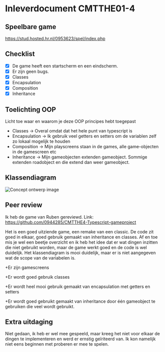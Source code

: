 # Inleverdocument CMTTHE01-4

## Speelbare game

https://stud.hosted.hr.nl/0953623/spel/index.php

## Checklist

- [x] De game heeft een startscherm en een eindscherm.
- [x] Er zijn geen bugs.
- [x] Classes
- [x] Encapsulation
- [x] Composition
- [x] Inheritance

## Toelichting OOP 

Licht toe waar en waarom je deze OOP principes hebt toegepast

- Classes -> Overal omdat dat het hele punt van typescript is
- Encapsulation -> Ik gebruik veel getters en setters om de variablen zelf zo lokaal mogelijk te houden
- Composition -> Mijn playscreens staan in de games, alle game-objecten in de gamescreen etc
- Inheritance -> Mijn gameobjecten extenden gameobject. Sommige extenden roadobject en die extend dan weer gameobject.

## Klassendiagram

![Concept ontwerp image](https://stud.hosted.hr.nl/0953623/wp-content/uploads/2018/05/ClassDiagram-GamePR4.png)

## Peer review

Ik heb de game van Ruben gereviewd. Link: https://github.com/0944285/CMTTHE4-Typescript-gameproject

Het is een goed uitziende game, een remake van een classic. De code zit goed in elkaar, goed gebruik gemaakt van inheritance en classes. Af en toe mis je wel een beetje overzicht en ik heb het idee dat er wat dingen inzitten die niet gebruikt worden, maar de game werkt goed en de code is wel duidelijk. Het klassendiagram is mooi duidelijk, maar er is niet aangegeven wat de scope van de variabelen is.

+Er zijn gamescreens

+Er wordt goed gebruik classes

+Er wordt heel mooi gebruik gemaakt van encapsulation met getters en setters

+Er wordt goed gebruikt gemaakt van inheritance door één gameobject te gebruiken die veel wordt gebruikt.

## Extra uitdaging

Niet gedaan, ik heb er wel mee gespeeld, maar kreeg het niet voor elkaar de dingen te implementeren en werd er ernstig geïriteerd van. 
Ik kon namelijk niet eens beginnen met proberen er mee te spelen.
